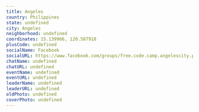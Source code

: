 ```yaml
---
title: Angeles
country: Philippines
state: undefined
city: Angeles
neighborhood: undefined
coordinates: 15.139966, 120.587918
plusCode: undefined
socialName: Facebook
socialURL: https://www.facebook.com/groups/free.code.camp.angelescity.pampanga.philippines
chatName: undefined
chatURL: undefined
eventName: undefined
eventURL: undefined
leaderName: undefined
leaderURL: undefined
oldPhoto: undefined
coverPhoto: undefined
---
```

